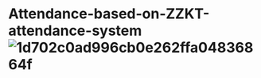 # Attendance-based-on-ZZKT-attendance-system![1d702c0ad996cb0e262ffa04836864f](https://user-images.githubusercontent.com/63699905/217776104-14bba0ab-1049-479c-854e-0c82ae632274.jpg)

